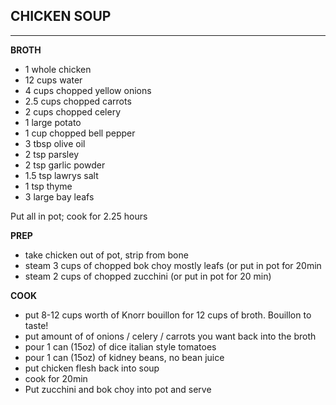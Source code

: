 ## CHICKEN SOUP
--------------------------------------------------------------------------------

**BROTH**
- 1 whole chicken
- 12 cups water
- 4 cups chopped yellow onions
- 2.5 cups chopped carrots
- 2 cups chopped celery
- 1 large potato
- 1 cup chopped bell pepper
- 3 tbsp olive oil
- 2 tsp parsley
- 2 tsp garlic powder
- 1.5 tsp lawrys salt
- 1 tsp thyme
- 3 large bay leafs

Put all in pot; cook for 2.25 hours

**PREP**
- take chicken out of pot, strip from bone
- steam 3 cups of chopped bok choy mostly leafs (or put in pot for 20min
- steam 2 cups of chopped zucchini (or put in pot for 20 min)

**COOK**
- put 8-12 cups worth of Knorr bouillon for 12 cups of broth. Bouillon to taste!
- put amount of of onions / celery / carrots you want back into the broth
- pour 1 can (15oz) of dice italian style tomatoes
- pour 1 can (15oz) of kidney beans, no bean juice
- put chicken flesh back into soup
- cook for 20min
- Put zucchini and bok choy into pot and serve
